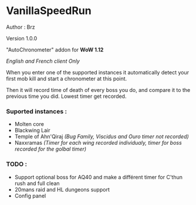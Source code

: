 # VanillaSpeedRun

Author : Brz

Version 1.0.0


"AutoChronometer" addon for **WoW 1.12**

*English and French client Only*

When you enter one of the supported instances it automatically detect your first mob kill and start a chronometer at this point.

Then it will record time of death of every boss you do, and compare it to the previous time you did. Lowest timer get recorded.


### Suported instances :
- Molten core
- Blackwing Lair
- Temple of Ahn'Qiraj *(Bug Family, Viscidus and Ouro timer not recorded)*
- Naxxramas *(Timer for each wing recorded individualy, timer for boss recorded for the golbal timer)*


### TODO :
- Support optional boss for AQ40 and make a différent timer for C'thun rush and full clean
- 20mans raid and HL dungeons support
- Config panel